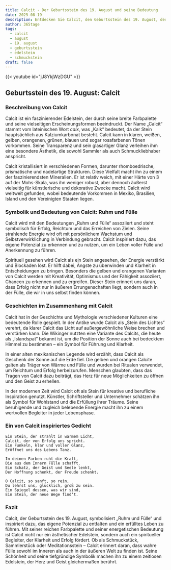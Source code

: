 ```yaml
---
title: Calcit - Der Geburtsstein des 19. August und seine Bedeutung
date: 2025-08-19
description: Entdecken Sie Calcit, den Geburtsstein des 19. August, der Ruhm und Fülle symbolisiert. Seine Symbolik und Geschichte werden Sie inspirieren.
author: 365tage
tags:
  - calcit
  - august
  - 19. august
  - geburtsstein
  - edelstein
  - schmuckstein
draft: false
---
```


{{< youtube id="jJ8YkjWzDGU" >}}

## Geburtsstein des 19. August: Calcit

### Beschreibung von Calcit

Calcit ist ein faszinierender Edelstein, der durch seine breite Farbpalette und seine vielseitigen Erscheinungsformen beeindruckt. Der Name „Calcit“ stammt vom lateinischen Wort _calx_, was „Kalk“ bedeutet, da der Stein hauptsächlich aus Kalziumkarbonat besteht. Calcit kann in klaren, weißen, gelben, orangenen, grünen, blauen und sogar rosafarbenen Tönen vorkommen. Seine Transparenz und sein glasartiger Glanz verleihen ihm eine besondere Ästhetik, die sowohl Sammler als auch Schmuckliebhaber anspricht.

Calcit kristallisiert in verschiedenen Formen, darunter rhomboedrische, prismatische und nadelartige Strukturen. Diese Vielfalt macht ihn zu einem der faszinierendsten Mineralien. Er ist relativ weich, mit einer Härte von 3 auf der Mohs-Skala, was ihn weniger robust, aber dennoch äußerst vielseitig für künstlerische und dekorative Zwecke macht. Calcit wird weltweit gefunden, wobei bedeutende Vorkommen in Mexiko, Brasilien, Island und den Vereinigten Staaten liegen.

### Symbolik und Bedeutung von Calcit: Ruhm und Fülle

Calcit wird mit den Bedeutungen „Ruhm und Fülle“ assoziiert und steht symbolisch für Erfolg, Reichtum und das Erreichen von Zielen. Seine strahlende Energie wird oft mit persönlichem Wachstum und Selbstverwirklichung in Verbindung gebracht. Calcit inspiriert dazu, das eigene Potenzial zu erkennen und zu nutzen, um ein Leben voller Fülle und Anerkennung zu führen.

Spirituell gesehen wird Calcit als ein Stein angesehen, der Energie verstärkt und Blockaden löst. Er hilft dabei, Ängste zu überwinden und Klarheit in Entscheidungen zu bringen. Besonders die gelben und orangenen Varianten von Calcit werden mit Kreativität, Optimismus und der Fähigkeit assoziiert, Chancen zu erkennen und zu ergreifen. Dieser Stein erinnert uns daran, dass Erfolg nicht nur in äußeren Errungenschaften liegt, sondern auch in der Fülle, die wir in uns selbst finden können.

### Geschichten im Zusammenhang mit Calcit

Calcit hat in der Geschichte und Mythologie verschiedener Kulturen eine bedeutende Rolle gespielt. In der Antike wurde Calcit als „Stein des Lichtes“ verehrt, da klarer Calcit das Licht auf außergewöhnliche Weise brechen und verstärken kann. Die Wikinger nutzten eine Variante des Calcits, die heute als „Islandspat“ bekannt ist, um die Position der Sonne auch bei bedecktem Himmel zu bestimmen – ein Symbol für Führung und Klarheit.

In einer alten mexikanischen Legende wird erzählt, dass Calcit als Geschenk der Sonne auf die Erde fiel. Die gelben und orangen Calcite galten als Träger von Wärme und Fülle und wurden bei Ritualen verwendet, um Reichtum und Erfolg herbeizurufen. Menschen glaubten, dass das Tragen von Calcit dazu beiträgt, das Herz für neue Möglichkeiten zu öffnen und den Geist zu erhellen.

In der modernen Zeit wird Calcit oft als Stein für kreative und berufliche Inspiration genutzt. Künstler, Schriftsteller und Unternehmer schätzen ihn als Symbol für Wohlstand und die Erfüllung ihrer Träume. Seine beruhigende und zugleich belebende Energie macht ihn zu einem wertvollen Begleiter in jeder Lebensphase.

### Ein von Calcit inspiriertes Gedicht

```
Ein Stein, der strahlt in warmem Licht,  
Calcit, der von Erfolg uns spricht.  
Ein Funkeln, klar und voller Glanz,  
Eröffnet uns des Lebens Tanz.  

In deinen Farben ruht die Kraft,  
Die aus dem Innern Fülle schafft.  
Ein Schatz, der Geist und Seele lenkt,  
Der Hoffnung schenkt, der Freude schenkt.  

O Calcit, so sanft, so rein,  
Du lehrst uns, glücklich, groß zu sein.  
Ein Spiegel dessen, was wir sind,  
Ein Stein, der neue Wege find‘t.  
```

### Fazit

Calcit, der Geburtsstein des 19. August, symbolisiert „Ruhm und Fülle“ und inspiriert dazu, das eigene Potenzial zu entfalten und ein erfülltes Leben zu führen. Mit seiner reichen Farbpalette und seiner energetischen Bedeutung ist Calcit nicht nur ein ästhetischer Edelstein, sondern auch ein spiritueller Begleiter, der Klarheit und Erfolg fördert. Ob als Schmuckstück, Sammlerstück oder Meditationsstein – Calcit erinnert daran, dass wahre Fülle sowohl im Inneren als auch in der äußeren Welt zu finden ist. Seine Schönheit und seine tiefgründige Symbolik machen ihn zu einem zeitlosen Edelstein, der Herz und Geist gleichermaßen berührt.